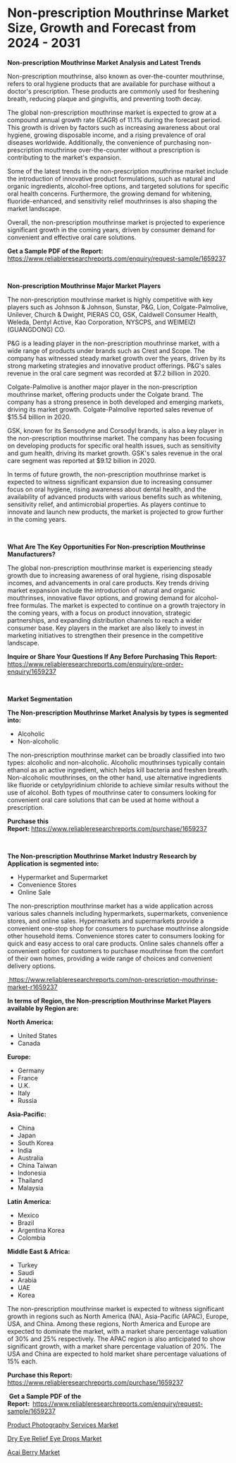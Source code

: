 <p><h1>Non-prescription Mouthrinse Market Size, Growth and Forecast from 2024 - 2031</h1></p><p><strong>Non-prescription Mouthrinse Market Analysis and Latest Trends</strong></p>
<p><p>Non-prescription mouthrinse, also known as over-the-counter mouthrinse, refers to oral hygiene products that are available for purchase without a doctor's prescription. These products are commonly used for freshening breath, reducing plaque and gingivitis, and preventing tooth decay.</p><p>The global non-prescription mouthrinse market is expected to grow at a compound annual growth rate (CAGR) of 11.1% during the forecast period. This growth is driven by factors such as increasing awareness about oral hygiene, growing disposable income, and a rising prevalence of oral diseases worldwide. Additionally, the convenience of purchasing non-prescription mouthrinse over-the-counter without a prescription is contributing to the market's expansion.</p><p>Some of the latest trends in the non-prescription mouthrinse market include the introduction of innovative product formulations, such as natural and organic ingredients, alcohol-free options, and targeted solutions for specific oral health concerns. Furthermore, the growing demand for whitening, fluoride-enhanced, and sensitivity relief mouthrinses is also shaping the market landscape.</p><p>Overall, the non-prescription mouthrinse market is projected to experience significant growth in the coming years, driven by consumer demand for convenient and effective oral care solutions.</p></p>
<p><strong>Get a Sample PDF of the Report:&nbsp;</strong> <a href="https://www.reliableresearchreports.com/enquiry/request-sample/1659237">https://www.reliableresearchreports.com/enquiry/request-sample/1659237</a></p>
<p>&nbsp;</p>
<p><strong>Non-prescription Mouthrinse Major Market Players</strong></p>
<p><p>The non-prescription mouthrinse market is highly competitive with key players such as Johnson & Johnson, Sunstar, P&G, Lion, Colgate-Palmolive, Unilever, Church & Dwight, PIERAS CO, GSK, Caldwell Consumer Health, Weleda, Dentyl Active, Kao Corporation, NYSCPS, and WEIMEIZI (GUANGDONG) CO.</p><p>P&G is a leading player in the non-prescription mouthrinse market, with a wide range of products under brands such as Crest and Scope. The company has witnessed steady market growth over the years, driven by its strong marketing strategies and innovative product offerings. P&G's sales revenue in the oral care segment was recorded at $7.2 billion in 2020.</p><p>Colgate-Palmolive is another major player in the non-prescription mouthrinse market, offering products under the Colgate brand. The company has a strong presence in both developed and emerging markets, driving its market growth. Colgate-Palmolive reported sales revenue of $15.54 billion in 2020.</p><p>GSK, known for its Sensodyne and Corsodyl brands, is also a key player in the non-prescription mouthrinse market. The company has been focusing on developing products for specific oral health issues, such as sensitivity and gum health, driving its market growth. GSK's sales revenue in the oral care segment was reported at $9.12 billion in 2020.</p><p>In terms of future growth, the non-prescription mouthrinse market is expected to witness significant expansion due to increasing consumer focus on oral hygiene, rising awareness about dental health, and the availability of advanced products with various benefits such as whitening, sensitivity relief, and antimicrobial properties. As players continue to innovate and launch new products, the market is projected to grow further in the coming years.</p></p>
<p>&nbsp;</p>
<p><strong>What Are The Key Opportunities For Non-prescription Mouthrinse Manufacturers?</strong></p>
<p><p>The global non-prescription mouthrinse market is experiencing steady growth due to increasing awareness of oral hygiene, rising disposable incomes, and advancements in oral care products. Key trends driving market expansion include the introduction of natural and organic mouthrinses, innovative flavor options, and growing demand for alcohol-free formulas. The market is expected to continue on a growth trajectory in the coming years, with a focus on product innovation, strategic partnerships, and expanding distribution channels to reach a wider consumer base. Key players in the market are also likely to invest in marketing initiatives to strengthen their presence in the competitive landscape.</p></p>
<p><strong>Inquire or Share Your Questions If Any Before Purchasing This Report:</strong> <a href="https://www.reliableresearchreports.com/enquiry/pre-order-enquiry/1659237">https://www.reliableresearchreports.com/enquiry/pre-order-enquiry/1659237</a></p>
<p>&nbsp;</p>
<p><strong>Market Segmentation</strong></p>
<p><strong>The Non-prescription Mouthrinse Market Analysis by types is segmented into:</strong></p>
<p><ul><li>Alcoholic</li><li>Non-alcoholic</li></ul></p>
<p><p>The non-prescription mouthrinse market can be broadly classified into two types: alcoholic and non-alcoholic. Alcoholic mouthrinses typically contain ethanol as an active ingredient, which helps kill bacteria and freshen breath. Non-alcoholic mouthrinses, on the other hand, use alternative ingredients like fluoride or cetylpyridinium chloride to achieve similar results without the use of alcohol. Both types of mouthrinse cater to consumers looking for convenient oral care solutions that can be used at home without a prescription.</p></p>
<p><strong>Purchase this Report:&nbsp;</strong><a href="https://www.reliableresearchreports.com/purchase/1659237">https://www.reliableresearchreports.com/purchase/1659237</a></p>
<p>&nbsp;</p>
<p><strong>The Non-prescription Mouthrinse Market Industry Research by Application is segmented into:</strong></p>
<p><ul><li>Hypermarket and Supermarket</li><li>Convenience Stores</li><li>Online Sale</li></ul></p>
<p><p>The non-prescription mouthrinse market has a wide application across various sales channels including hypermarkets, supermarkets, convenience stores, and online sales. Hypermarkets and supermarkets provide a convenient one-stop shop for consumers to purchase mouthrinse alongside other household items. Convenience stores cater to consumers looking for quick and easy access to oral care products. Online sales channels offer a convenient option for customers to purchase mouthrinse from the comfort of their own homes, providing a wide range of choices and convenient delivery options.</p></p>
<p><a href="https://www.reliableresearchreports.com/non-prescription-mouthrinse-market-r1659237">&nbsp;https://www.reliableresearchreports.com/non-prescription-mouthrinse-market-r1659237</a></p>
<p><strong>In terms of Region, the Non-prescription Mouthrinse Market Players available by Region are:</strong></p>
<p>
    <p> <strong> North America: </strong>
        <ul>
            <li>United States</li>
            <li>Canada</li>
        </ul>
        </p> 
    <p> <strong> Europe: </strong>
        <ul>
            <li>Germany</li>
            <li>France</li>
            <li>U.K.</li>
            <li>Italy</li>
            <li>Russia</li>
        </ul>
        </p> 
    <p> <strong> Asia-Pacific: </strong>
        <ul>
            <li>China</li>
            <li>Japan</li>
            <li>South Korea</li>
            <li>India</li>
            <li>Australia</li>
            <li>China Taiwan</li>
            <li>Indonesia</li>
            <li>Thailand</li>
            <li>Malaysia</li>
        </ul>
        </p> 
    <p> <strong> Latin America: </strong>
        <ul>
            <li>Mexico</li>
            <li>Brazil</li>
            <li>Argentina Korea</li>
            <li>Colombia</li>
        </ul>
        </p> 
    <p> <strong> Middle East & Africa: </strong>
        <ul>
            <li>Turkey</li>
            <li>Saudi</li>
            <li>Arabia</li>
            <li>UAE</li>
            <li>Korea</li>
        </ul>
    </p>
    </p>
<p><p>The non-prescription mouthrinse market is expected to witness significant growth in regions such as North America (NA), Asia-Pacific (APAC), Europe, USA, and China. Among these regions, North America and Europe are expected to dominate the market, with a market share percentage valuation of 30% and 25% respectively. The APAC region is also anticipated to show significant growth, with a market share percentage valuation of 20%. The USA and China are expected to hold market share percentage valuations of 15% each.</p></p>
<p><strong>Purchase this Report: </strong><a href="https://www.reliableresearchreports.com/purchase/1659237">https://www.reliableresearchreports.com/purchase/1659237</a></p>
<p>&nbsp;<strong>Get a Sample PDF of the Report:&nbsp;&nbsp;</strong><a href="https://www.reliableresearchreports.com/enquiry/request-sample/1659237">https://www.reliableresearchreports.com/enquiry/request-sample/1659237</a></p>
<p><strong></strong></p>
<p><p><a href="https://www.linkedin.com/pulse/analyzing-product-photography-services-market-global-industry-xpdte">Product Photography Services Market</a></p><p><a href="https://www.linkedin.com/pulse/dry-eye-relief-dropsnbspmarket-focuses-market-share-j51ke">Dry Eye Relief Eye Drops Market</a></p><p><a href="https://www.linkedin.com/pulse/acai-berry-market-size-outlook-forecast-2024-2031-blazew-auiac">Acai Berry Market</a></p></p>